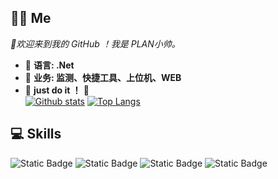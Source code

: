 ## 🙋🏻 **Me**  
  *👋欢迎来到我的 GitHub ！我是 PLAN小帅。*  
- 🔭 **语言: .Net**
- 🌱 **业务: 监测、快捷工具、上位机、WEB**
- 💎    **just do it ！**    💎  
 [![Github stats](https://github-readme-stats.vercel.app/api?username=xstplan&show_icons=true&include_all_commits=true)](https://github.com/xstplan/github-readme-stats)
 [![Top Langs](https://github-readme-stats.vercel.app/api/top-langs/?username=xstplan)](https://github.com/xstplan/github-readme-stats)  
## 💻 **Skills**  
![Static Badge](https://img.shields.io/badge/WPF-blue)
![Static Badge](https://img.shields.io/badge/Blazor-purple)
![Static Badge](https://img.shields.io/badge/ASP-orange)
![Static Badge](https://img.shields.io/badge/Vue-green)


<!--
**xstplan/xstplan** is a ✨ _special_ ✨ repository because its `README.md` (this file) appears on your GitHub profile.
![ReadMe Card](https://github-readme-stats.vercel.app/api/pin/?username=xstplan&repo=SatisfactoryModManagerCN)
Here are some ideas to get you started:

- 🔭 I’m currently working on ...
- 🌱 I’m currently learning ...
- 👯 I’m looking to collaborate on ...
- 🤔 I’m looking for help with ...
- 💬 Ask me about ...
- 📫 How to reach me: ...
- 😄 Pronouns: ...
- ⚡ Fun fact: ...
-->
